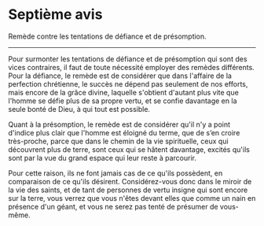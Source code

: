 # Septième avis

Remède contre les tentations de défiance et de présomption.

***

Pour surmonter les tentations de défiance et de présomption qui sont des vices contraires, il faut de toute nécessité employer des remèdes différents. Pour la défiance, le remède est de considérer que dans l'affaire de la perfection chrétienne, le succès ne dépend pas seulement de nos efforts, mais encore de la grâce divine, laquelle s'obtient d'autant plus vite que l'homme se défie plus de sa propre vertu, et se confie davantage en la seule bonté de Dieu, à qui tout est possible.

Quant à la présomption, le remède est de considérer qu'il n'y a point d'indice plus clair que l'homme est éloigné du terme, que de s’en croire très-proche, parce que dans le chemin de la vie spirituelle, ceux qui découvrent plus de terre, sont ceux qui se hâtent davantage, excités qu'ils sont par la vue du grand espace qui leur reste à parcourir.

Pour cette raison, ils ne font jamais cas de ce qu'ils possèdent, en comparaison de ce qu'ils désirent. Considérez-vous donc dans le miroir de la vie des saints, et de tant de personnes de vertu insigne qui sont encore sur la terre, vous verrez que vous n'êtes devant elles que comme un nain en présence d'un géant, et vous ne serez pas tenté de présumer de vous-même.

